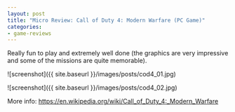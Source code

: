 ```yaml
---
layout: post
title: "Micro Review: Call of Duty 4: Modern Warfare (PC Game)"
categories:
- game-reviews
---
```



Really fun to play and extremely well done (the graphics are very impressive and some of the missions are quite memorable).


![screenshot]({{ site.baseurl }}/images/posts/cod4_01.jpg)

![screenshot]({{ site.baseurl }}/images/posts/cod4_02.jpg)


<p>More info: <a href="https://en.wikipedia.org/wiki/Call_of_Duty_4:_Modern_Warfare">https://en.wikipedia.org/wiki/Call_of_Duty_4:_Modern_Warfare</a><p>

